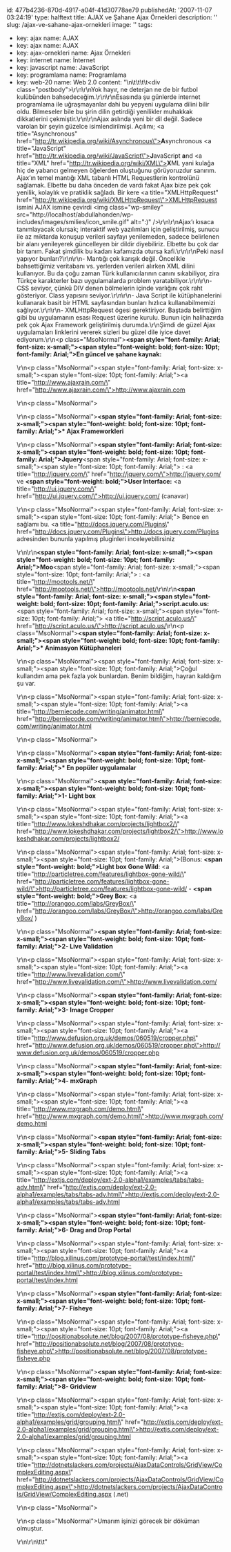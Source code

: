 id: 477b4236-870d-4917-a04f-41d30778ae79
publishedAt: '2007-11-07 03:24:19'
type: halftext
title: AJAX ve Şahane Ajax Örnekleri
description: ''
slug: /ajax-ve-sahane-ajax-ornekleri
image: ''
tags:
  - key: ajax
    name: AJAX
  - key: ajax
    name: AJAX
  - key: ajax-ornekleri
    name: Ajax Örnekleri
  - key: internet
    name: İnternet
  - key: javascript
    name: JavaScript
  - key: programlama
    name: Programlama
  - key: web-20
    name: Web 2.0
content: "\n\t\t\t\t<div class=\"postbody\">\r\n\r\nYok hayır, ne deterjan ne de bir futbol kulübünden bahsedeceğim.\r\n\r\nEsasında şu günlerde internet programlama ile uğraşmayanlar dahi bu yepyeni uygulama dilini bilir oldu. Bilmeseler bile bu şirin dilin getirdiği yenilikler muhakkak dikkatlerini çekmiştir.\r\n\r\nAjax aslında yeni bir dil değil. Sadece varolan bir şeyin güzelce isimlendirilmişi. Açılımı; <a title=\"Asynchronous\" href=\"http://tr.wikipedia.org/wiki/Asynchronous\"><strong>A</strong>synchronous</a> <a title=\"JavaScript\" href=\"http://tr.wikipedia.org/wiki/JavaScript\"><strong>J</strong>avaScript</a> <strong>a</strong>nd <a title=\"XML\" href=\"http://tr.wikipedia.org/wiki/XML\"><strong>X</strong>ML</a> yani kulağa hiç de yabancı gelmeyen öğelerden oluştuğunu görüyoruzdur sanırım.<em> </em>Ajax’ın temel mantığı XML tabanlı HTML Requestlerin kontrolünü sağlamak. Elbette bu daha önceden de vardı fakat Ajax bize pek çok yenilik, kolaylık ve pratiklik sağladı. Bir kere <a title=\"XMLHttpRequest\" href=\"http://tr.wikipedia.org/wiki/XMLHttpRequest\">XMLHttpRequest</a> ismini AJAX ismine çevirdi <img class=\"wp-smiley\" src=\"http://localhost/abdullahonden/wp-includes/images/smilies/icon_smile.gif\" alt=\":)\" />\r\n\r\nAjax’ı kısaca tanımlayacak olursak; interaktif web yazılımları için geliştirilmiş, sunucu ile az miktarda konuşup verileri sayfayı yenilemeden, sadece belirlenen bir alanı yenileyerek güncelleyen bir dildir diyebiliriz. Elbette bu çok dar bir tanım. Fakat şimdilik bu kadarı kafamızda otursa kafi.\r\n\r\nPeki nasıl yapıyor bunları?\r\n\r\n- Mantığı çok karışık değil. Öncelikle bahsettiğimiz veritabanı vs. yerlerden verileri alırken XML dilini kullanıyor. Bu da çoğu zaman Türk kullanıcılarının canını sıkabiliyor, zira Türkçe karakterler bazı uygulamalarda problem yaratabiliyor.\r\n\r\n- CSS seviyor, çünkü DIV denen bölmelerin içinde varlığını çok raht gösteriyor. Class yapısını seviyor.\r\n\r\n- Java Script ile kütüphanelerini kullanarak basit bir HTML sayfasından bunları hızlıca kullanabilmemizi sağlıyor.\r\n\r\n- XMLHttpRequest ögesi gerektiriyor. Baştada belirttiğim gibi bu uygulamanın esası Request üzerine kurulu. Bunun için halihazırda pek çok Ajax Framework geliştirilmiş durumda.\r\nŞimdi de güzel Ajax uygulamaları linklerini vererek sizleri bu güzel dile iyice davet ediyorum.\r\n<p class=\"MsoNormal\"><strong><span style=\"font-family: Arial; font-size: x-small;\"><span style=\"font-weight: bold; font-size: 10pt; font-family: Arial;\">En güncel ve  şahane kaynak:</span></span></strong></p>\r\n<p class=\"MsoNormal\"><span style=\"font-family: Arial; font-size: x-small;\"><span style=\"font-size: 10pt; font-family: Arial;\"><a title=\"http://www.ajaxrain.com/\" href=\"http://www.ajaxrain.com/\">http://www.ajaxrain.com</a></span></span></p>\r\n<p class=\"MsoNormal\"></p>\r\n<p class=\"MsoNormal\"><strong><span style=\"font-family: Arial; font-size: x-small;\"><span style=\"font-weight: bold; font-size: 10pt; font-family: Arial;\">* Ajax  Frameworkleri</span></span></strong></p>\r\n<p class=\"MsoNormal\"><strong><span style=\"font-family: Arial; font-size: x-small;\"><span style=\"font-weight: bold; font-size: 10pt; font-family: Arial;\">Jquery</span></span></strong><span style=\"font-family: Arial; font-size: x-small;\"><span style=\"font-size: 10pt; font-family: Arial;\"> : <a title=\"http://jquery.com/\" href=\"http://jquery.com/\">http://jquery.com/</a> ve  <strong><span style=\"font-weight: bold;\">User Interface:</span></strong> <a title=\"http://ui.jquery.com/\" href=\"http://ui.jquery.com/\">http://ui.jquery.com/</a> (canavar)</span></span></p>\r\n<p class=\"MsoNormal\"><span style=\"font-family: Arial; font-size: x-small;\"><span style=\"font-size: 10pt; font-family: Arial;\"> Bence en sağlamı bu. <a title=\"http://docs.jquery.com/Plugins\" href=\"http://docs.jquery.com/Plugins\">http://docs.jquery.com/Plugins</a> adresinden bununla yapılmış pluginleri  inceleyebilirsiniz</span></span></p>\r\n\r\n<strong><span style=\"font-family: Arial; font-size: x-small;\"><span style=\"font-weight: bold; font-size: 10pt; font-family: Arial;\">Moo</span></span></strong><span style=\"font-family: Arial; font-size: x-small;\"><span style=\"font-size: 10pt; font-family: Arial;\"> : <a title=\"http://mootools.net/\" href=\"http://mootools.net/\">http://mootools.net/</a></span></span>\r\n\r\n<strong><span style=\"font-family: Arial; font-size: x-small;\"><span style=\"font-weight: bold; font-size: 10pt; font-family: Arial;\">script.aculo.us:</span></span></strong><span style=\"font-family: Arial; font-size: x-small;\"><span style=\"font-size: 10pt; font-family: Arial;\"> <a title=\"http://script.aculo.us/\" href=\"http://script.aculo.us/\">http://script.aculo.us/</a></span></span>\r\n<p class=\"MsoNormal\"><strong><span style=\"font-family: Arial; font-size: x-small;\"><span style=\"font-weight: bold; font-size: 10pt; font-family: Arial;\">* Animasyon  Kütüphaneleri</span></span></strong></p>\r\n<p class=\"MsoNormal\"><span style=\"font-family: Arial; font-size: x-small;\"><span style=\"font-size: 10pt; font-family: Arial;\">Çoğul kullandım ama pek fazla yok  bunlardan. Benim bildiğim, hayran kaldığım şu var.</span></span></p>\r\n<p class=\"MsoNormal\"><span style=\"font-family: Arial; font-size: x-small;\"><span style=\"font-size: 10pt; font-family: Arial;\"><a title=\"http://berniecode.com/writing/animator.html\" href=\"http://berniecode.com/writing/animator.html\">http://berniecode.com/writing/animator.html</a></span></span></p>\r\n<p class=\"MsoNormal\"></p>\r\n<p class=\"MsoNormal\"><strong><span style=\"font-family: Arial; font-size: x-small;\"><span style=\"font-weight: bold; font-size: 10pt; font-family: Arial;\">* En popüler  uygulamalar</span></span></strong></p>\r\n<p class=\"MsoNormal\"><strong><span style=\"font-family: Arial; font-size: x-small;\"><span style=\"font-weight: bold; font-size: 10pt; font-family: Arial;\">1- Light box </span></span></strong></p>\r\n<p class=\"MsoNormal\"><span style=\"font-family: Arial; font-size: x-small;\"><span style=\"font-size: 10pt; font-family: Arial;\"><a title=\"http://www.lokeshdhakar.com/projects/lightbox2/\" href=\"http://www.lokeshdhakar.com/projects/lightbox2/\">http://www.lokeshdhakar.com/projects/lightbox2/</a></span></span></p>\r\n<p class=\"MsoNormal\"><span style=\"font-family: Arial; font-size: x-small;\"><span style=\"font-size: 10pt; font-family: Arial;\">(Bonus: <strong><span style=\"font-weight: bold;\">Light box Gone Wild</span></strong>: <a title=\"http://particletree.com/features/lightbox-gone-wild/\" href=\"http://particletree.com/features/lightbox-gone-wild/\">http://particletree.com/features/lightbox-gone-wild/</a> - <strong><span style=\"font-weight: bold;\">Grey Box</span></strong>: <a title=\"http://orangoo.com/labs/GreyBox/\" href=\"http://orangoo.com/labs/GreyBox/\">http://orangoo.com/labs/GreyBox/</a> )</span></span></p>\r\n<p class=\"MsoNormal\"><strong><span style=\"font-family: Arial; font-size: x-small;\"><span style=\"font-weight: bold; font-size: 10pt; font-family: Arial;\">2- Live  Validation</span></span></strong></p>\r\n<p class=\"MsoNormal\"><span style=\"font-family: Arial; font-size: x-small;\"><span style=\"font-size: 10pt; font-family: Arial;\"><a title=\"http://www.livevalidation.com/\" href=\"http://www.livevalidation.com/\">http://www.livevalidation.com/</a></span></span></p>\r\n<p class=\"MsoNormal\"><strong><span style=\"font-family: Arial; font-size: x-small;\"><span style=\"font-weight: bold; font-size: 10pt; font-family: Arial;\">3- Image  Cropper</span></span></strong></p>\r\n<p class=\"MsoNormal\"><span style=\"font-family: Arial; font-size: x-small;\"><span style=\"font-size: 10pt; font-family: Arial;\"><a title=\"http://www.defusion.org.uk/demos/060519/cropper.php\" href=\"http://www.defusion.org.uk/demos/060519/cropper.php\">http://www.defusion.org.uk/demos/060519/cropper.php</a></span></span></p>\r\n<p class=\"MsoNormal\"><strong><span style=\"font-family: Arial; font-size: x-small;\"><span style=\"font-weight: bold; font-size: 10pt; font-family: Arial;\">4-  mxGraph</span></span></strong></p>\r\n<p class=\"MsoNormal\"><span style=\"font-family: Arial; font-size: x-small;\"><span style=\"font-size: 10pt; font-family: Arial;\"><a title=\"http://www.mxgraph.com/demo.html\" href=\"http://www.mxgraph.com/demo.html\">http://www.mxgraph.com/demo.html</a></span></span></p>\r\n<p class=\"MsoNormal\"><strong><span style=\"font-family: Arial; font-size: x-small;\"><span style=\"font-weight: bold; font-size: 10pt; font-family: Arial;\">5- Sliding Tabs </span></span></strong></p>\r\n<p class=\"MsoNormal\"><span style=\"font-family: Arial; font-size: x-small;\"><span style=\"font-size: 10pt; font-family: Arial;\"><a title=\"http://extjs.com/deploy/ext-2.0-alpha1/examples/tabs/tabs-adv.html\" href=\"http://extjs.com/deploy/ext-2.0-alpha1/examples/tabs/tabs-adv.html\">http://extjs.com/deploy/ext-2.0-alpha1/examples/tabs/tabs-adv.html</a></span></span></p>\r\n<p class=\"MsoNormal\"><strong><span style=\"font-family: Arial; font-size: x-small;\"><span style=\"font-weight: bold; font-size: 10pt; font-family: Arial;\">6- Drag and Drop  Portal</span></span></strong></p>\r\n<p class=\"MsoNormal\"><span style=\"font-family: Arial; font-size: x-small;\"><span style=\"font-size: 10pt; font-family: Arial;\"><a title=\"http://blog.xilinus.com/prototype-portal/test/index.html\" href=\"http://blog.xilinus.com/prototype-portal/test/index.html\">http://blog.xilinus.com/prototype-portal/test/index.html</a></span></span></p>\r\n<p class=\"MsoNormal\"><strong><span style=\"font-family: Arial; font-size: x-small;\"><span style=\"font-weight: bold; font-size: 10pt; font-family: Arial;\">7-  Fisheye</span></span></strong></p>\r\n<p class=\"MsoNormal\"><span style=\"font-family: Arial; font-size: x-small;\"><span style=\"font-size: 10pt; font-family: Arial;\"><a title=\"http://positionabsolute.net/blog/2007/08/prototype-fisheye.php\" href=\"http://positionabsolute.net/blog/2007/08/prototype-fisheye.php\">http://positionabsolute.net/blog/2007/08/prototype-fisheye.php</a></span></span></p>\r\n<p class=\"MsoNormal\"><strong><span style=\"font-family: Arial; font-size: x-small;\"><span style=\"font-weight: bold; font-size: 10pt; font-family: Arial;\">8-  Gridview</span></span></strong></p>\r\n<p class=\"MsoNormal\"><span style=\"font-family: Arial; font-size: x-small;\"><span style=\"font-size: 10pt; font-family: Arial;\"><a title=\"http://extjs.com/deploy/ext-2.0-alpha1/examples/grid/grouping.html\" href=\"http://extjs.com/deploy/ext-2.0-alpha1/examples/grid/grouping.html\">http://extjs.com/deploy/ext-2.0-alpha1/examples/grid/grouping.html</a> </span></span></p>\r\n<p class=\"MsoNormal\"><span style=\"font-family: Arial; font-size: x-small;\"><span style=\"font-size: 10pt; font-family: Arial;\"><a title=\"http://dotnetslackers.com/projects/AjaxDataControls/GridView/ComplexEditing.aspx\" href=\"http://dotnetslackers.com/projects/AjaxDataControls/GridView/ComplexEditing.aspx\">http://dotnetslackers.com/projects/AjaxDataControls/GridView/ComplexEditing.aspx</a> (.net)</span></span></p>\r\n<p class=\"MsoNormal\"></p>\r\n<p class=\"MsoNormal\">Umarım işinizi görecek bir döküman olmuştur.</p>\r\n\r\n</div>\t\t"
